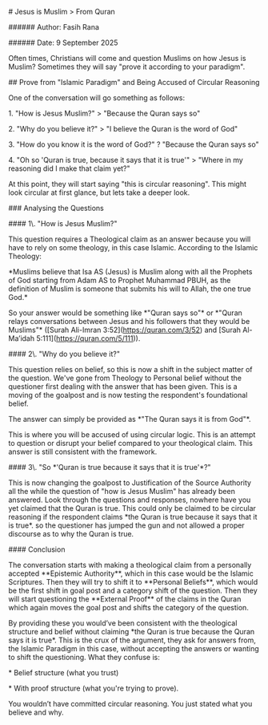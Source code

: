 \# Jesus is Muslim > From Quran



\###### Author: Fasih Rana



\###### Date: 9 September 2025



Often times, Christians will come and question Muslims on how Jesus is Muslim? Sometimes they will say "prove it according to your paradigm".



\## Prove from "Islamic Paradigm" and Being Accused of Circular Reasoning



One of the conversation will go something as follows:



1\. "How is Jesus Muslim?" > "Because the Quran says so"

2\. "Why do you believe it?" > "I believe the Quran is the word of God"

3\. "How do you know it is the word of God?" ? "Because the Quran says so"

4\. "Oh so 'Quran is true, because it says that it is true'" > "Where in my reasoning did I make that claim yet?"



At this point, they will start saying "this is circular reasoning". This might look circular at first glance, but lets take a deeper look.



\### Analysing the Questions



\#### 1\\. "How is Jesus Muslim?"



This question requires a Theological claim as an answer because you will have to rely on some theology, in this case Islamic. According to the Islamic Theology:



\*Muslims believe that Isa AS (Jesus) is Muslim along with all the Prophets of God starting from Adam AS to Prophet Muhammad PBUH, as the definition of Muslim is someone that submits his will to Allah, the one true God.\*



So your answer would be something like \*"Quran says so"\* or \*"Quran relays conversations between Jesus and his followers that they would be Muslims"\* (\[Surah Ali-Imran 3:52](https://quran.com/3/52) and \[Surah Al-Ma’idah 5:111](https://quran.com/5/111)).



\#### 2\\. "Why do you believe it?"



This question relies on belief, so this is now a shift in the subject matter of the question. We've gone from Theology to Personal belief without the questioner first dealing with the answer that has been given. This is a moving of the goalpost and is now testing the respondent's foundational belief.



The answer can simply be provided as \*"The Quran says it is from God"\*.



This is where you will be accused of using circular logic. This is an attempt to question or disrupt your belief compared to your theological claim. This answer is still consistent with the framework.



\#### 3\\. "So \*'Quran is true because it says that it is true'\*?"



This is now changing the goalpost to Justification of the Source Authority all the while the question of "how is Jesus Muslim" has already been answered. Look through the questions and responses, nowhere have you yet claimed that the Quran is true. This could only be claimed to be circular reasoning if the respondent claims \*the Quran is true because it says that it is true\*. so the questioner has jumped the gun and not allowed a proper discourse as to why the Quran is true.



\#### Conclusion



The conversation starts with making a theological claim from a personally accepted \*\*Epistemic Authority\*\*, which in this case would be the Islamic Scriptures. Then they will try to shift it to \*\*Personal Beliefs\*\*, which would be the first shift in goal post and a category shift of the question. Then they will start questioning the \*\*External Proof\*\* of the claims in the Quran which again moves the goal post and shifts the category of the question.



By providing these you would’ve been consistent with the theological structure and belief without claiming \*the Quran is true because the Quran says it is true\*. This is the crux of the argument, they ask for answers from, the Islamic Paradigm in this case, without accepting the answers or wanting to shift the questioning. What they confuse is:



\* Belief structure (what you trust)

\* With proof structure (what you're trying to prove).



You wouldn’t have committed circular reasoning. You just stated what you believe and why.

